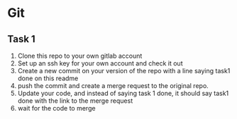 # Git


## Task 1

1. Clone this repo to your own gitlab account
2. Set up an ssh key for your own account and check it out
3. Create a new commit on your version of the repo with a line saying task1 done on this readme
4. push the commit and create a merge request to the original repo.
5. Update your code, and instead of saying task 1 done, it should say task1 done with the link to the merge request 
6. wait for the code to merge
